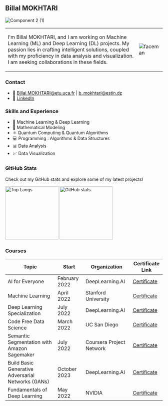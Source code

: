 ## Billal MOKHTARI
![Component 2 (1)](https://github.com/Billal-MOKHTARI/Billal-MOKHTARI/assets/100322125/fc13264c-5232-4534-b172-e27b46502f45)


<table style="border-collapse: collapse;">
  <tr>
    <td style="border: none;">
      <p>I'm Billal MOKHTARI, and I am working on Machine Learning (ML) and Deep Learning (DL) projects. My passion lies in crafting intelligent solutions, coupled with my proficiency in data analysis and visualization. I am seeking collaborations in these fields.</p>
    </td>
    <td style="border: none;">
      <img src="https://github.com/Billal-MOKHTARI/Billal-MOKHTARI/assets/100322125/ed3c1ee7-195c-4d4a-8379-2c9a32fc195a" alt="faceman">
    </td>
  </tr>
</table>






### Contact
- 📧 [Billal.MOKHTARI@etu.uca.fr](mailto:Billal.MOKHTARI@etu.uca.fr) | [b_mokhtari@estin.dz](mailto:b_mokhtari@estin.dz)
- 🔗 [LinkedIn](https://www.linkedin.com/in/billal-mokhtari-485653232/)

### Skills and Experience
- 🤖 Machine Learning & Deep Learning
- 🧮 Mathematical Modeling
- ⚛️ Quantum Computing & Quantum Algorithms
- 💻 Programming : Algorithms & Data Structures
- 📊 Data Analysis
- 📈 Data Visualization

### GitHub Stats

Check out my GitHub stats and explore some of my latest projects!

<img src="https://github-readme-stats.vercel.app/api/top-langs/?username=Billal-MOKHTARI&layout=compact&theme=dark" alt="Top Langs" height="170"> <img src="https://github-readme-stats.vercel.app/api?username=Billal-MOKHTARI&show_icons=true&theme=dark" alt="GitHub stats" height="170">

<meta name="google-site-verification" content="-vTM-RFIUNbDS50zh5erkinP8YJkRUCldl-JDD4aEj4" />

### Courses
| Topic                                       | Start       | Organization         | Certificate Link                                                                                 |
|---------------------------------------------|-------------|-------------|--------------------------------------------------------------------------------------------------|
| AI for Everyone                            | February 2022 | DeepLearning.AI    | [Certificate](https://www.coursera.org/account/accomplishments/certificate/RG4D4F3DWGXL)               |
| Machine Learning                          | April 2022   | Stanford University | [Certificate](https://www.coursera.org/account/accomplishments/certificate/KRG8RKR3CWQG)           |
| Deep Learning Specialization             | July 2022    | DeepLearning.AI    | [Certificate](https://www.coursera.org/account/accomplishments/specialization/certificate/LDU7BQ36AWQZ) |
| Code Free Data Science                   | March 2022   | UC San Diego        | [Certificate](https://www.coursera.org/account/accomplishments/certificate/5VH4WFT2KHR7)        |
| Semantic Segmentation with Amazon Sagemaker | July 2022    | Coursera Project Network | [Certificate](https://www.coursera.org/account/accomplishments/certificate/AHNC3VBQL9ZY)      |
| Build Basic Generative Adversarial Networks (GANs) | October 2023 | DeepLearning.AI | [Certificate](https://www.coursera.org/account/accomplishments/certificate/BS5Y7K8FXSZZ)      |
| Fundamentals of Deep Learning            | May 2022     | NVIDIA              | [Certificate](https://courses.nvidia.com/certificates/c3b4ae8e87fa498db36df661a9b33468/)      |

